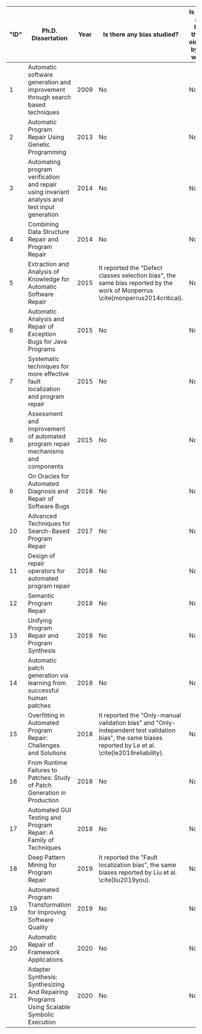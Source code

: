 | **"ID"** | **Ph.D. Dissertation**                                                                        | **Year** | **Is there any bias studied?**                                                                                                                                         | **Is there any bias that is oimtted by our work?** |
|----------|-----------------------------------------------------------------------------------------------|----------|------------------------------------------------------------------------------------------------------------------------------------------------------------------------|----------------------------------------------------|
| 1        | Automatic software generation and improvement through search based techniques                 | 2009     | No                                                                                                                                                                     | No                                                 |
| 2        | Automatic Program Repair Using Genetic Programming                                            | 2013     | No                                                                                                                                                                     | No                                                 |
| 3        | Automating program verification and repair using invariant analysis and test input generation | 2014     | No                                                                                                                                                                     | No                                                 |
| 4        | Combining Data Structure Repair and Program Repair                                            | 2014     | No                                                                                                                                                                     | No                                                 |
| 5        | Extraction and Analysis of Knowledge for Automatic Software Repair                            | 2015     | It reported the "Defect classes selection bias", the same bias reported by the work of Monperrus \cite{monperrus2014critical}.                                    | No                                                 |
| 6        | Automatic Analysis and Repair of Exception Bugs for Java Programs                             | 2015     | No                                                                                                                                                                     | No                                                 |
| 7        | Systematic techniques for more effective fault localization and program repair                | 2015     | No                                                                                                                                                                     | No                                                 |
| 8        | Assessment and improvement of automated program repair mechanisms and components              | 2015     | No                                                                                                                                                                     | No                                                 |
| 9        | On Oracles for Automated Diagnosis and Repair of Software Bugs                                | 2016     | No                                                                                                                                                                     | No                                                 |
| 10       | Advanced Techniques for Search-Based Program Repair                                           | 2017     | No                                                                                                                                                                     | No                                                 |
| 11       | Design of repair operators for automated program repair                                       | 2018     | No                                                                                                                                                                     | No                                                 |
| 12       | Semantic Program Repair                                                                       | 2018     | No                                                                                                                                                                     | No                                                 |
| 13       | Unifying Program Repair and Program Synthesis                                                 | 2018     | No                                                                                                                                                                     | No                                                 |
| 14       | Automatic patch generation via learning from successful human patches                         | 2018     | No                                                                                                                                                                     | No                                                 |
| 15       | Overfitting in Automated Program Repair: Challenges and Solutions                             | 2018     | It reported the "Only-manual validation bias" and "Only-independent test validation bias", the same biases reported by Le et al. \cite{le2019reliability}. |     No                                               |
| 16       | From Runtime Failures to Patches: Study of Patch Generation in Production                     | 2018     | No                                                                                                                                                                     | No                                                 |
| 17       | Automated GUI Testing and Program Repair: A Family of Techniques                              | 2018     | No                                                                                                                                                                     | No                                                 |
| 18       | Deep Pattern Mining for Program Repair                                                        | 2019     | It reported the "Fault localization bias", the same biases reported by Liu et al. \cite{liu2019you}.                                                             | No                                                 |
| 19       | Automated Program Transformation for Improving Software Quality                               | 2019     | No                                                                                                                                                                     | No                                                 |
| 20       | Automatic Repair of Framework Applications                                                    | 2020     | No                                                                                                                                                                     | No                                                 |
| 21       | Adapter Synthesis: Synthesizing And Repairing Programs Using Scalable Symbolic Execution      | 2020     | No                                                                                                                                                                     | No                                                 |
